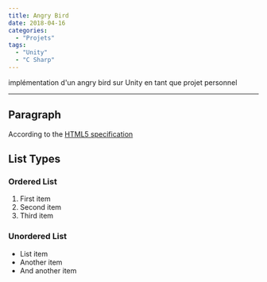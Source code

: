 ```yaml
---
title: Angry Bird
date: 2018-04-16
categories:
  - "Projets"
tags:
  - "Unity"
  - "C Sharp"
---
```


implémentation d'un angry bird sur Unity en tant que projet personnel
<!--more-->
***

## Paragraph

According to the [HTML5 specification](https://www.w3.org/TR/html5/dom.html#elements) 

## List Types

### Ordered List

1. First item
2. Second item
3. Third item

### Unordered List

* List item
* Another item
* And another item
